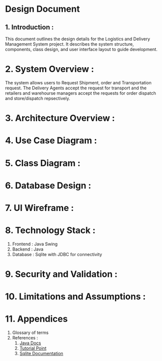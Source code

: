# Design Document
## 1. Introduction :
This document outlines the design details for the Logistics and Delivery Management System project. It describes the system 
structure, components, class design, and user interface layout to guide development.
# 2. System Overview :
The system allows users to Request Shipment, order and Transportation request. The Delivery Agents accept the request for transport and the retailers and warehourse managers accept the requests for order dispatch and store/dispatch repsectively.
# 3. Architecture Overview :
# 4. Use Case Diagram : 
# 5. Class Diagram : 
# 6. Database Design :
# 7. UI Wireframe :
# 8. Technology Stack :
1. Frontend : Java Swing
2. Backend : Java
3. Database : Sqlite with JDBC for connectivity
# 9. Security and Validation : 
# 10. Limitations and Assumptions : 
# 11. Appendices 
1. Glossary of terms
2. References :
   1. [Java Docs](https://dev.java/)
   2. [Tutorial Point](https://www.tutorialspoint.com/)
   3. [Sqlite Documentation](https://www.sqlite.org/docs.html)
